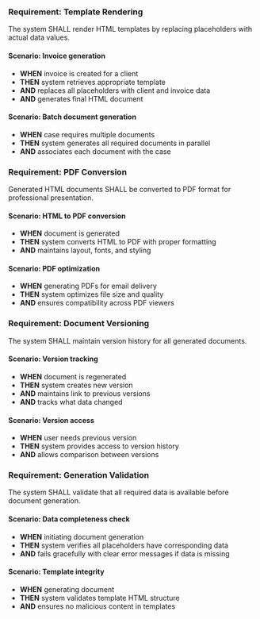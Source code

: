 ### Requirement: Template Rendering

The system SHALL render HTML templates by replacing placeholders with actual data values.

#### Scenario: Invoice generation

- **WHEN** invoice is created for a client
- **THEN** system retrieves appropriate template
- **AND** replaces all placeholders with client and invoice data
- **AND** generates final HTML document

#### Scenario: Batch document generation

- **WHEN** case requires multiple documents
- **THEN** system generates all required documents in parallel
- **AND** associates each document with the case

### Requirement: PDF Conversion

Generated HTML documents SHALL be converted to PDF format for professional presentation.

#### Scenario: HTML to PDF conversion

- **WHEN** document is generated
- **THEN** system converts HTML to PDF with proper formatting
- **AND** maintains layout, fonts, and styling

#### Scenario: PDF optimization

- **WHEN** generating PDFs for email delivery
- **THEN** system optimizes file size and quality
- **AND** ensures compatibility across PDF viewers

### Requirement: Document Versioning

The system SHALL maintain version history for all generated documents.

#### Scenario: Version tracking

- **WHEN** document is regenerated
- **THEN** system creates new version
- **AND** maintains link to previous versions
- **AND** tracks what data changed

#### Scenario: Version access

- **WHEN** user needs previous version
- **THEN** system provides access to version history
- **AND** allows comparison between versions

### Requirement: Generation Validation

The system SHALL validate that all required data is available before document generation.

#### Scenario: Data completeness check

- **WHEN** initiating document generation
- **THEN** system verifies all placeholders have corresponding data
- **AND** fails gracefully with clear error messages if data is missing

#### Scenario: Template integrity

- **WHEN** generating document
- **THEN** system validates template HTML structure
- **AND** ensures no malicious content in templates
